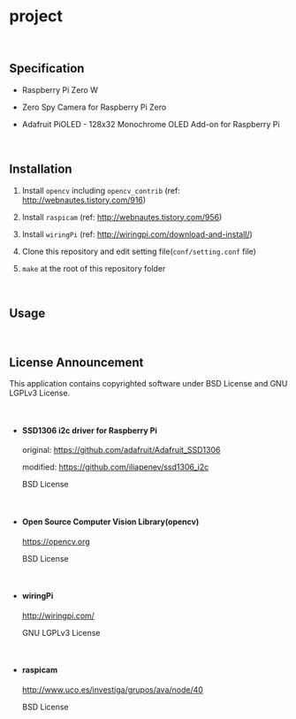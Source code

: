 # project

&nbsp;

## Specification

* Raspberry Pi Zero W

* Zero Spy Camera for Raspberry Pi Zero

* Adafruit PiOLED - 128x32 Monochrome OLED Add-on for Raspberry Pi

&nbsp;

## Installation

1. Install `opencv` including `opencv_contrib` (ref: http://webnautes.tistory.com/916)

2. Install `raspicam` (ref: http://webnautes.tistory.com/956)

3. Install `wiringPi` (ref: http://wiringpi.com/download-and-install/)

4. Clone this repository and edit setting file(`conf/setting.conf` file)

5. `make` at the root of this repository folder

&nbsp;

## Usage

&nbsp;

## License Announcement

This application contains copyrighted software under BSD License and GNU LGPLv3 License.

&nbsp;

* #### SSD1306 i2c driver for Raspberry Pi

    original: https://github.com/adafruit/Adafruit_SSD1306

    modified: https://github.com/iliapenev/ssd1306_i2c

    BSD License

&nbsp;

* #### Open Source Computer Vision Library(opencv)

    https://opencv.org

    BSD License

&nbsp;

* #### wiringPi

    http://wiringpi.com/

    GNU LGPLv3 License

&nbsp;

* #### raspicam
    http://www.uco.es/investiga/grupos/ava/node/40
    
    BSD License
